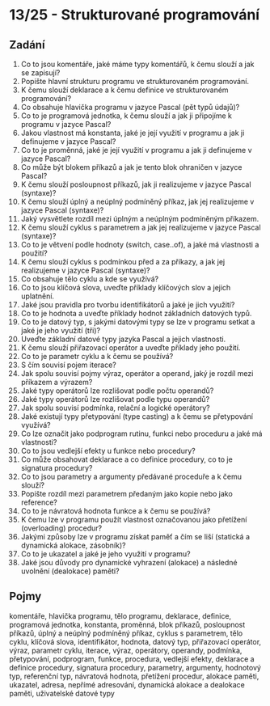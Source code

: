 # 13/25 - Strukturované programování
## Zadání
1.	Co to jsou komentáře, jaké máme typy komentářů, k čemu slouží a jak se zapisují?
2.	Popište hlavní strukturu programu ve strukturovaném programování.
3.	K čemu slouží deklarace a k čemu definice ve strukturovaném programování?
4.	Co obsahuje hlavička programu v jazyce Pascal (pět typů údajů)?
5.	Co to je programová jednotka, k čemu slouží a jak ji připojíme k programu v jazyce Pascal?
6.	Jakou vlastnost má konstanta, jaké je její využití v programu a jak ji definujeme v jazyce Pascal?
7.	Co to je proměnná, jaké je její využití v programu a jak ji definujeme v jazyce Pascal?
8.	Co může být blokem příkazů a jak je tento blok ohraničen v jazyce Pascal?
9.	K čemu slouží posloupnost příkazů, jak ji realizujeme v jazyce Pascal (syntaxe)?
10.	K čemu slouží úplný a neúplný podmíněný příkaz, jak jej realizujeme v jazyce Pascal (syntaxe)?
11.	Jaký vysvětlete rozdíl mezi úplným a neúplným podmíněným příkazem.
12.	K čemu slouží cyklus s parametrem a jak jej realizujeme v jazyce Pascal (syntaxe)?
13.	Co to je větvení podle hodnoty (switch, case..of), a jaké má vlastnosti a použití?
14.	K čemu slouží cyklus s podmínkou před a za příkazy, a jak jej realizujeme v jazyce Pascal (syntaxe)?
15.	Co obsahuje tělo cyklu a kde se využívá?
16.	Co to jsou klíčová slova, uveďte příklady klíčových slov a jejich uplatnění.
17.	Jaké jsou pravidla pro tvorbu identifikátorů a jaké je jich využití?
18.	Co to je hodnota a uveďte příklady hodnot základních datových typů.
19.	Co to je datový typ, s jakými datovými typy se lze v programu setkat a jaké je jeho využití (tři)? 
20.	Uveďte základní datové typy jazyka Pascal a jejich vlastnosti.
21.	K čemu slouží přiřazovací operátor a uveďte příklady jeho použití.
22.	Co to je parametr cyklu a k čemu se používá?
23.	S čím souvisí pojem iterace?
24.	Jak spolu souvisí pojmy výraz, operátor a operand, jaký je rozdíl mezi příkazem a výrazem?
25.	Jaké typy operátorů lze rozlišovat podle počtu operandů?
26.	Jaké typy operátorů lze rozlišovat podle typu operandů?
27.	Jak spolu souvisí podmínka, relační a logické operátory?
28.	Jaké existují typy přetypování (type casting) a k čemu se přetypování využívá?
29.	Co lze označit jako podprogram rutinu, funkci nebo proceduru a jaké má vlastnosti?
30.	Co to jsou vedlejší efekty u funkce nebo procedury?
31.	Co může obsahovat deklarace a co definice procedury, co to je signatura procedury?
32.	Co to jsou parametry a argumenty předávané proceduře a k čemu slouží?
33.	Popište rozdíl mezi parametrem předaným jako kopie nebo jako reference?
34.	Co to je návratová hodnota funkce a k čemu se používá?
35.	K čemu lze v programu použít vlastnost označovanou jako přetížení (overloading) procedur?
36.	Jakými způsoby lze v programu získat paměť a čím se liší (statická a dynamická alokace, zásobník)?
37.	Co to je ukazatel a jaké je jeho využití v programu?
38.	Jaké jsou důvody pro dynamické vyhrazení (alokace) a následné uvolnění (dealokace) paměti?

## Pojmy
komentáře, hlavička programu, tělo programu, deklarace, definice, programová jednotka, konstanta, proměnná, blok příkazů, posloupnost příkazů, úplný a neúplný podmíněný příkaz, cyklus s parametrem, tělo cyklu, klíčová slova, identifikátor, hodnota, datový typ, přiřazovací operátor, výraz, parametr cyklu, iterace, výraz, operátory, operandy, podmínka, přetypování, podprogram, funkce, procedura, vedlejší efekty, deklarace a definice procedury, signatura procedury, parametry, argumenty, hodnotový typ, referenční typ, návratová hodnota, přetížení procedur, alokace paměti, ukazatel, adresa, nepřímé adresování,  dynamická alokace a dealokace paměti, uživatelské datové typy
